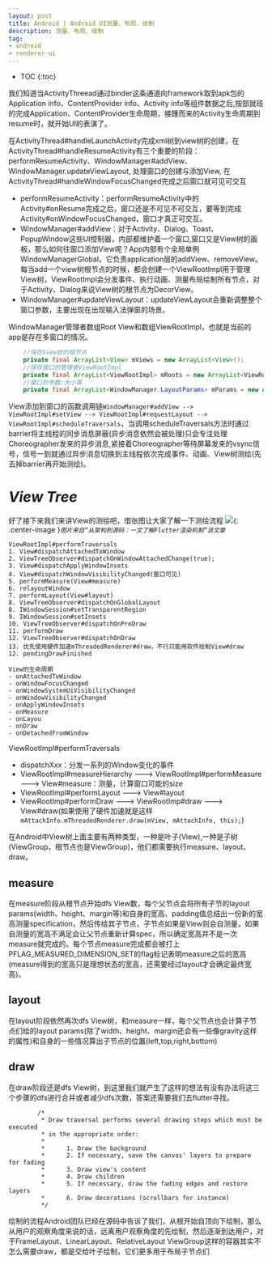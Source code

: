 ```yaml
---
layout: post
title: Android | Android UI测量、布局、绘制
description: 测量、布局、绘制
tag:
- android
- renderer-ui
---
```

* TOC
{:toc}

我们知道当ActivityThreead通过binder这条通道向framework取到apk包的Application info、ContentProvider info、Activity info等组件数据之后,按部就班的完成Application、ContentProvider生命周期，接踵而来的Activity生命周期到resume时，就开始UI的表演了。

在ActivityThread#handleLaunchActivity完成xml树到view树的创建，在ActivityThread#handleResumeActivity有三个重要的阶段：performResumeActivity、WindowManager#addView、WindowManager.updateViewLayout, 处理窗口的创建与添加View, 在ActivityThread#handleWindowFocusChanged完成之后窗口就可见可交互

- performResumeActivity：performResumeActivity中的Activity#onResume完成之后，窗口还是不可见不可交互，要等到完成Activity#onWindowFocusChanged，窗口才真正可交互。
- WindowManager#addView：对于Activity、Dialog、Toast、PopupWindow这些UI控制器，内部都维护着一个窗口,窗口又是View树的画板，那么如何往窗口添加View呢？App内部有个全局单例WindowManagerGlobal，它负责application层的addView、removeView。每当add一个view树根节点的时候，都会创建一个ViewRootImpl用于管理View树，ViewRootImpl会分发事件、执行动画、测量布局绘制所有节点，对于Activity、Dialog来说View树的根节点为DecorView。
- WindowManager#updateViewLayout：updateViewLayout会重新调整整个窗口参数，主要出现在出现输入法弹窗的场景。

WindowManager管理者数组Root View和数组ViewRootImpl，也就是当前的app是存在多窗口的情况。
```java
    //保存View树的根节点
    private final ArrayList<View> mViews = new ArrayList<View>();
    //保存窗口的管理者ViewRootImpl
    private final ArrayList<ViewRootImpl> mRoots = new ArrayList<ViewRootImpl>();
    //窗口的参数:大小等
    private final ArrayList<WindowManager.LayoutParams> mParams = new ArrayList<WindowManager.LayoutParams>();
```

View添加到窗口的函数调用链`WindowManager#addView --> ViewRootImpl#setView --> ViewRootImpl#requestLayout --> ViewRootImpl#scheduleTraversals`，当调用scheduleTraversals方法时通过barrier将主线程的同步消息屏蔽(异步消息依然会被处理)只会专注处理Choreographer发来的异步消息,紧接着Choreographer等待屏幕发来的vsync信号，信号一到就通过异步消息切换到主线程依次完成事件、动画、View树测绘(先去掉barrier再开始测绘)。

# *View Tree*
好了接下来我们来讲View的测绘吧，借张图让大家了解一下测绘流程
![]({{site.asseturl}}/android-framework/readering-pipline.png){: .center-image }_`图片来自“从架构到源码：一文了解Flutter渲染机制”该文章`_

```
ViewRootImpl#performTraversals
1. View#dispatchAttachedToWindow
2. ViewTreeObserver#dispatchOnWindowAttachedChange(true);
3. View#dispatchApplyWindowInsets
4. View#dispatchWindowVisibilityChanged(窗口可见)
5. performMeasure(View#measure)
6. relayoutWindow
7. performLayout(View#layout)
8. ViewTreeObserver#dispatchOnGlobalLayout
8. IWindowSession#setTransparentRegion
9. IWindowSession#setInsets
10. ViewTreeObserver#dispatchOnPreDraw
11. performDraw  
12. ViewTreeObserver#dispatchOnDraw
13. 优先使用硬件加速mThreadedRenderer#draw，不行只能用软件绘制View#draw
12. pendingDrawFinished

View的生命周期
- onAttachedToWindow
- onWindowFocusChanged
- onWindowSystemUiVisibilityChanged
- onWindowVisibilityChanged
- onApplyWindowInsets
- onMeasure
- onLayou
- onDraw
- onDetachedFromWindow
```

ViewRootImpl#performTraversals
- dispatchXxx：分发一系列的Window变化的事件
- ViewRootImpl#measureHierarchy ---> ViewRootImpl#performMeasure ---> View#measure：测量，计算窗口可能的size
- ViewRootImpl#performLayout ---> View#layout
- ViewRootImp#performDraw ---> ViewRootImp#draw ---> View#draw(如果使用了硬件加速就是这样 `mAttachInfo.mThreadedRenderer.draw(mView, mAttachInfo, this);`)

在Android中View树上面主要有两种类型，一种是叶子(View),一种是子树(ViewGroup，根节点也是ViewGroup)，他们都需要执行measure、layout、draw。

## measure

在measure阶段从根节点开始dfs View数，每个父节点会将所有子节的layout params(width、height、margin等)和自身的宽高、padding值总结出一份新的宽高测量specification，然后传给其子节点，子节点如果是View则会自测量，如果自测量的宽高不满足会让父节点重新计算spec，所以确定宽高并不是一次measure就完成的。每个节点measure完成都会被打上PFLAG_MEASURED_DIMENSION_SET的flag标记表明measure之后的宽高(measure得到的宽高只是理想状态的宽高，还需要经过layout才会确定最终宽高)。

## layout

在layout阶段依然再次dfs View树，和measure一样，每个父节点也会计算子节点们给的layout params(除了width、height、margin还会有一些像gravity这样的属性)和自身的一些情况算出子节点的位置(left,top,right,bottom)

## draw

在draw阶段还是dfs View树，到这里我们就产生了这样的想法有没有办法将这三个步骤的dfs进行合并或者减少dfs次数，答案还需要我们去flutter寻找。
```
        /*
         * Draw traversal performs several drawing steps which must be executed
         * in the appropriate order:
         *
         *      1. Draw the background
         *      2. If necessary, save the canvas' layers to prepare for fading
         *      3. Draw view's content
         *      4. Draw children
         *      5. If necessary, draw the fading edges and restore layers
         *      6. Draw decorations (scrollbars for instance)
         */
```
绘制的流程Android团队已经在源码中告诉了我们，从根开始自顶向下绘制，那么从用户的观察角度来说的话，远离用户观察角度的先绘制，然后逐渐到达用户，对于FrameLayout、LinearLayout、RelativeLayout ViewGroup这样的容器其实不怎么需要draw，都是交给叶子绘制，它们更多用于布局子节点们



